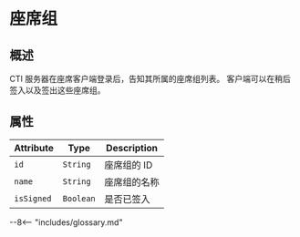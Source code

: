 # 座席组

## 概述

CTI 服务器在座席客户端登录后，告知其所属的座席组列表。
客户端可以在稍后签入以及签出这些座席组。

## 属性

| Attribute  | Type      | Description  |
| ---------- | --------- | ------------ |
| `id`       | `String`  | 座席组的 ID  |
| `name`     | `String`  | 座席组的名称 |
| `isSigned` | `Boolean` | 是否已签入   |

--8<-- "includes/glossary.md"
